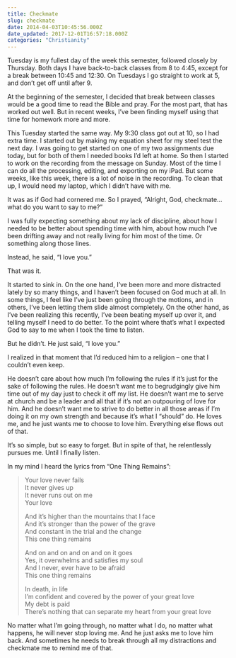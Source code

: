```yaml
---
title: Checkmate
slug: checkmate
date: 2014-04-03T10:45:56.000Z
date_updated: 2017-12-01T16:57:18.000Z
categories: "Christianity"
---
```


Tuesday is my fullest day of the week this semester, followed closely by Thursday. Both days I have back-to-back classes from 8 to 4:45, except for a break between 10:45 and 12:30. On Tuesdays I go straight to work at 5, and don’t get off until after 9.

At the beginning of the semester, I decided that break between classes would be a good time to read the Bible and pray. For the most part, that has worked out well. But in recent weeks, I’ve been finding myself using that time for homework more and more.

This Tuesday started the same way. My 9:30 class got out at 10, so I had extra time. I started out by making my equation sheet for my steel test the next day. I was going to get started on one of my two assignments due today, but for both of them I needed books I’d left at home. So then I started to work on the recording from the message on Sunday. Most of the time I can do all the processing, editing, and exporting on my iPad. But some weeks, like this week, there is a lot of noise in the recording. To clean that up, I would need my laptop, which I didn’t have with me.

It was as if God had cornered me. So I prayed, “Alright, God, checkmate…what do you want to say to me?”

I was fully expecting something about my lack of discipline, about how I needed to be better about spending time with him, about how much I’ve been drifting away and not really living for him most of the time. Or something along those lines.

Instead, he said, “I love you.”

That was it.

It started to sink in. On the one hand, I’ve been more and more distracted lately by so many things, and I haven’t been focused on God much at all. In some things, I feel like I’ve just been going through the motions, and in others, I’ve been letting them slide almost completely. On the other hand, as I’ve been realizing this recently, I’ve been beating myself up over it, and telling myself I need to do better. To the point where that’s what I expected God to say to me when I took the time to listen.

But he didn’t. He just said, “I love you.”

I realized in that moment that I’d reduced him to a religion – one that I couldn’t even keep.

He doesn’t care about how much I’m following the rules if it’s just for the sake of following the rules. He doesn’t want me to begrudgingly give him time out of my day just to check it off my list. He doesn’t want me to serve at church and be a leader and all that if it’s not an outpouring of love for him. And he doesn’t want me to strive to do better in all those areas if I’m doing it on my own strength and because it’s what I “should” do. He loves me, and he just wants me to choose to love him. Everything else flows out of that.

It’s so simple, but so easy to forget. But in spite of that, he relentlessly pursues me. Until I finally listen.

In my mind I heard the lyrics from “One Thing Remains”:

> Your love never fails  
> It never gives up  
> It never runs out on me  
> Your love
>
> And it’s higher than the mountains that I face  
> And it’s stronger than the power of the grave  
> And constant in the trial and the change  
> This one thing remains
>
> And on and on and on and on it goes  
> Yes, it overwhelms and satisfies my soul  
> And I never, ever have to be afraid  
> This one thing remains
>
> In death, in life  
> I’m confident and covered by the power of your great love  
> My debt is paid  
> There’s nothing that can separate my heart from your great love

No matter what I’m going through, no matter what I do, no matter what happens, he will never stop loving me. And he just asks me to love him back. And sometimes he needs to break through all my distractions and checkmate me to remind me of that.
